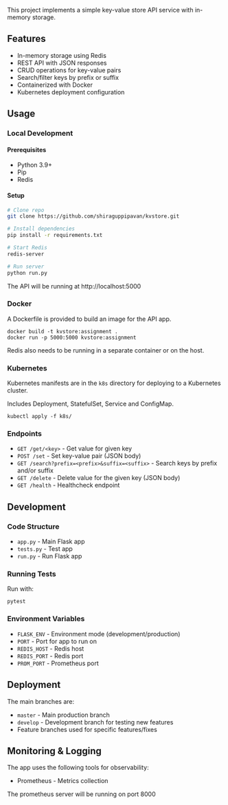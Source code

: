 This project implements a simple key-value store API service with in-memory storage. 

## Features

- In-memory storage using Redis
- REST API with JSON responses  
- CRUD operations for key-value pairs
- Search/filter keys by prefix or suffix
- Containerized with Docker 
- Kubernetes deployment configuration

## Usage

### Local Development

#### Prerequisites

- Python 3.9+ 
- Pip
- Redis

#### Setup

```bash
# Clone repo
git clone https://github.com/shiraguppipavan/kvstore.git

# Install dependencies
pip install -r requirements.txt

# Start Redis
redis-server

# Run server
python run.py
```

The API will be running at http://localhost:5000

### Docker

A Dockerfile is provided to build an image for the API app.

```
docker build -t kvstore:assignment .
docker run -p 5000:5000 kvstore:assignment
```

Redis also needs to be running in a separate container or on the host.

### Kubernetes

Kubernetes manifests are in the `k8s` directory for deploying to a Kubernetes cluster.

Includes Deployment, StatefulSet, Service and ConfigMap.

```
kubectl apply -f k8s/
```

### Endpoints

- `GET /get/<key>` - Get value for given key
- `POST /set` - Set key-value pair (JSON body)
- `GET /search?prefix=<prefix>&suffix=<suffix>` - Search keys by prefix and/or suffix
- `GET /delete` - Delete value for the given key (JSON body)
- `GET /health` - Healthcheck endpoint


## Development

### Code Structure

- `app.py` - Main Flask app 
- `tests.py` - Test app
- `run.py` - Run Flask app

### Running Tests

Run with:

```
pytest 
```

### Environment Variables

- `FLASK_ENV` - Environment mode (development/production)
- `PORT` - Port for app to run on
- `REDIS_HOST` - Redis host 
- `REDIS_PORT` - Redis port
- `PROM_PORT` - Prometheus port

## Deployment

The main branches are:

- `master` - Main production branch
- `develop` - Development branch for testing new features
- Feature branches used for specific features/fixes

## Monitoring & Logging

The app uses the following tools for observability:

- Prometheus - Metrics collection

The prometheus server will be running on port 8000
